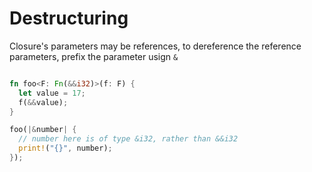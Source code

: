 # Destructuring

Closure's parameters may be references, to dereference the reference parameters,
prefix the parameter usign `&`

```rust

fn foo<F: Fn(&&i32)>(f: F) {
  let value = 17;
  f(&&value);
}

foo(|&number| {
  // number here is of type &i32, rather than &&i32
  print!("{}", number);
});
```
